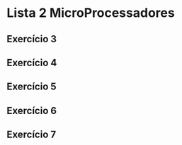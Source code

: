 # Lista 2 MicroProcessadores

## Exercício 3
## Exercício 4
## Exercício 5
## Exercício 6
## Exercício 7
